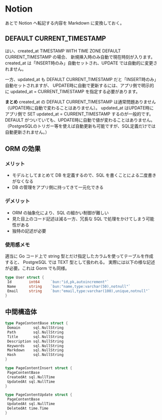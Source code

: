 # Notion

あとで Notion へ転記する内容を Markdown に変換しておく。

## DEFAULT CURRENT_TIMESTAMP

はい、created_at TIMESTAMP WITH TIME ZONE DEFAULT CURRENT_TIMESTAMP の場合、
新規挿入時のみ自動で現在時刻が入ります。
created_at は「INSERT時のみ」自動セットされ、UPDATE では自動的に変更されません。

一方、updated_at も DEFAULT CURRENT_TIMESTAMP だと「INSERT時のみ」自動セットされますが、
UPDATE時に自動で更新するには、アプリ側で明示的に updated_at = CURRENT_TIMESTAMP を指定する必要があります。

**まとめ**
created_at の DEFAULT CURRENT_TIMESTAMP は通常問題ありません（UPDATE時に自動で変わることはありません）。
updated_at はUPDATE時にアプリ側で SET updated_at = CURRENT_TIMESTAMP するのが一般的です。
DEFAULT がついていても、UPDATE時に自動で値が変わることはありません。
（PostgreSQLのトリガー等を使えば自動更新も可能ですが、SQL定義だけでは自動更新されません。）

## ORM の効果

### メリット

- モデルとしてまとめて DB を定義するので、SQL を書くことによる二度書きがなくなる
- DB の管理をアプリ側に持ってきて一元化できる

### デメリット

- ORM の抽象化により、SQL の細かい制御が難しい
- 見た目上のコード記述は減る一方、冗長な SQL で処理をかけてしまう可能性がある
- 独特の記述が必要

### 使用感メモ

適当に Go コード上で string 型とだけ指定したカラムを使ってテーブルを作成すると、 PostgreSQL では TEXT 型として扱われる。
実際には以下の様な記述が必要。これは Gorm でも同様。

```go
type User struct {
 Id        int64     `bun:"id,pk,autoincrement"`
 Name      string    `bun:"name,type:varchar(50),notnull"`
 Email     string    `bun:"email,type:varchar(100),unique,notnull"`
}
```

## 中間構造体

```go
type PageContentBase struct {
 Domain      sql.NullString
 Path        sql.NullString
 Title       sql.NullString
 Description sql.NullString
 Keywords    sql.NullString
 Markdown    sql.NullString
 Hash        sql.NullString
}

type PageContentInsert struct {
 PageContentBase
 CreatedAt sql.NullTime
 UpdatedAt sql.NullTime
}

type PageContentUpdate struct {
 PageContentBase
 UpdatedAt sql.NullTime
 DeletedAt time.Time
}
```
